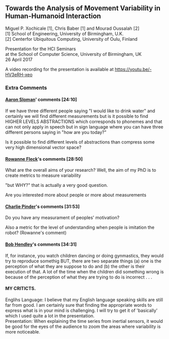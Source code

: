 Towards the Analysis of Movement Variability in Human-Humanoid Interaction
---
Miguel P. Xochicale [1], Chris Baber [1] and Mourad Oussalah [2]  
[1] School of Engineering, University of Birmingham, U.K.  
[2] Centerfor Ubiquitous Computing, University of Oulu, Finland  

Presentation for the HCI Seminars  
at the School of Computer Science, University of Birmingham, UK  
26 April 2017  

A video recording for the presentation is available at https://youtu.be/-HV3eRH-xeo


### Extra Comments


#### [Aaron Sloman](http://www.cs.bham.ac.uk/~axs/)' comments [24:10]

If we have three different people saying "I would like to drink water" 
and certainly we will find different measurements but is it possible 
to find HIGHER LEVELS ABSTRACTIONS which corresponds to phonemes and that 
can not only apply in speech but in sign language where you can have
three different persons saying in "how are you today?"

Is it possible to find different levels of abstractions than compress some
very high dimensional vector space?

#### [Rowanne Fleck](https://www.cs.bham.ac.uk/~fleckr/)'s comments [28:50]
What are the overall aims of your research?
Well, the aim of my PhD is to create metrics to measure variability 

"but WHY?" that is actually a very good question.

Are you interested more about people or more about measurements

#### [Charlie Pinder](https://www.cs.bham.ac.uk/~cxp291/)'s comments [31:53]
Do you have any measurament of peoples' motivation?

Also a metric for the level of understanding when people is imitation the robot? (Rowanne's comment)

#### [Bob Hendley](http://www.cs.bham.ac.uk/~rjh/)'s comments [34:31]
If, for instance, you watch children dancing or doing gynmastics, they would try 
to reproduce somethig BUT, there are two separate things 
(a) one is the perception of what they are suppose to do and 
(b) the other is their execution of that.
A lot of the time when the children did something wrong is because of the perception 
of what they are trying to do is incorrect 
.
.
.




#### MY CRITICTS. 
Englihs Language: I believe that my English language speaking skills are still far from good.  I am certainly sure that finding the appropriate words to express what is in your mind is challenging. I will try to get it of 'basically' which I used quite a lot in the presentation.  
Presentation: When explaining the time series from inertial sensors, it would be good for the eyes of the audience to zoom the areas where variability is more noticeable. 
